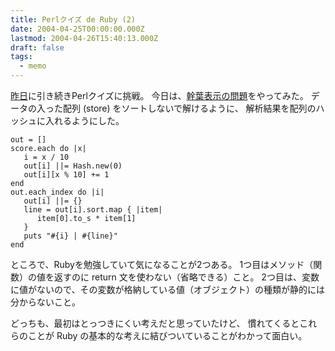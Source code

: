 ```yaml
---
title: Perlクイズ de Ruby (2)
date: 2004-04-25T00:00:00.000Z
lastmod: 2004-04-26T15:40:13.000Z
draft: false
tags:
  - memo
---
```


[昨日](https://www.machu.jp/diary/20040425.html#p01 "Perlクイズ de Ruby (2)")に引き続きPerlクイズに挑戦。 今日は、[幹葉表示の問題](http://backno.mag2.com/reader/BackBody?id=200403261330000000015670000)をやってみた。 データの入った配列 (store) をソートしないで解けるように、 解析結果を配列のハッシュに入れるようにした。

```
out = []
score.each do |x|
   i = x / 10
   out[i] ||= Hash.new(0)
   out[i][x % 10] += 1
end
out.each_index do |i|
   out[i] ||= {}
   line = out[i].sort.map { |item|
      item[0].to_s * item[1]
   }
   puts "#{i} | #{line}"
end
```

ところで、Rubyを勉強していて気になることが2つある。 1つ目はメソッド（関数）の値を返すのに return 文を使わない（省略できる）こと。 2つ目は、変数に値がないので、その変数が格納している値（オブジェクト）の種類が静的には分からないこと。

どっちも、最初はとっつきにくい考えだと思っていたけど、 慣れてくるとこれらのことが Ruby の基本的な考えに結びついていることがわかって面白い。
